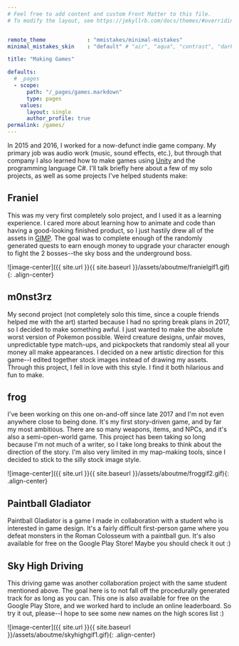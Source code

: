 ```yaml
---
# Feel free to add content and custom Front Matter to this file.
# To modify the layout, see https://jekyllrb.com/docs/themes/#overriding-theme-defaults


remote_theme             : "mmistakes/minimal-mistakes"
minimal_mistakes_skin    : "default" # "air", "aqua", "contrast", "dark", "dirt", "neon", "mint", "plum", "sunrise"

title: "Making Games"

defaults:
  # _pages
  - scope:
      path: "/_pages/games.markdown"
      type: pages
    values:
      layout: single
      author_profile: true
permalink: /games/
---
```

In 2015 and 2016, I worked for a now-defunct indie game company.  My primary job was audio work (music, sound effects, etc.), but through that company I also learned how to make games using [Unity](https://unity.com/) and the programming language C#.  I'll talk briefly here about a few of my solo projects, as well as some projects I've helped students make:

## Franiel
This was my very first completely solo project, and I used it as a learning experience.  I cared more about learning how to animate and code than having a good-looking finished product, so I just hastily drew all of the assets in [GIMP](https://www.gimp.org/).  The goal was to complete enough of the randomly generated quests to earn enough money to upgrade your character enough to fight the 2 bosses--the sky boss and the underground boss.

![image-center]({{ site.url }}{{ site.baseurl }}/assets/aboutme/franielgif1.gif){: .align-center}

## m0nst3rz
My second project (not completely solo this time, since a couple friends helped me with the art) started because I had no spring break plans in 2017, so I decided to make something awful.  I just wanted to make the absolute worst version of Pokemon possible.  Weird creature designs, unfair moves, unpredictable type match-ups, and pickpockets that randomly steal all your money all make appearances.  I decided on a new artistic direction for this game--I edited together stock images instead of drawing my assets.  Through this project, I fell in love with this style.  I find it both hilarious and fun to make.

## frog
I've been working on this one on-and-off since late 2017 and I'm not even anywhere close to being done.  It's my first story-driven game, and by far my most ambitious.  There are so many weapons, items, and NPCs, and it's also a semi-open-world game.  This project has been taking so long because I'm not much of a writer, so I take long breaks to think about the direction of the story.  I'm also very limited in my map-making tools, since I decided to stick to the silly stock image style.

![image-center]({{ site.url }}{{ site.baseurl }}/assets/aboutme/froggif2.gif){: .align-center}

## Paintball Gladiator
Paintball Gladiator is a game I made in collaboration with a student who is interested in game design.  It's a fairly difficult first-person game where you defeat monsters in the Roman Colosseum with a paintball gun.  It's also available for free on the Google Play Store!  Maybe you should check it out :)

## Sky High Driving
This driving game was another collaboration project with the same student mentioned above.  The goal here is to not fall off the procedurally generated track for as long as you can.  This one is also available for free on the Google Play Store, and we worked hard to include an online leaderboard.  So try it out, please--I hope to see some new names on the high scores list :)

![image-center]({{ site.url }}{{ site.baseurl }}/assets/aboutme/skyhighgif1.gif){: .align-center}
